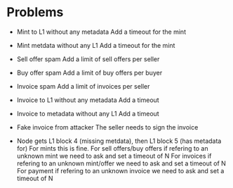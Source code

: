 # Problems

- Mint to L1 without any metadata
Add a timeout for the mint

- Mint metdata without any L1 
Add a timeout for the mint

- Sell offer spam
Add a limit of sell offers per seller

- Buy offer spam
Add a limit of buy offers per buyer

- Invoice spam
Add a limit of invoices per seller

- Invoice to L1 without any metadata
Add a timeout

- Invoice to metadata without any L1
Add a timeout

- Fake invoice from attacker
The seller needs to sign the invoice

- Node gets L1 block 4 (missing metdata), then L1 block 5 (has metadata for)
For mints this is fine.
For sell offers/buy offers if refering to an unknown mint we need to ask and set a timeout of N
For invoices if refering to an unknown mint/offer we need to ask and set a timeout of N
For payment if refering to an unknown invoice we need to ask and set a timeout of N

